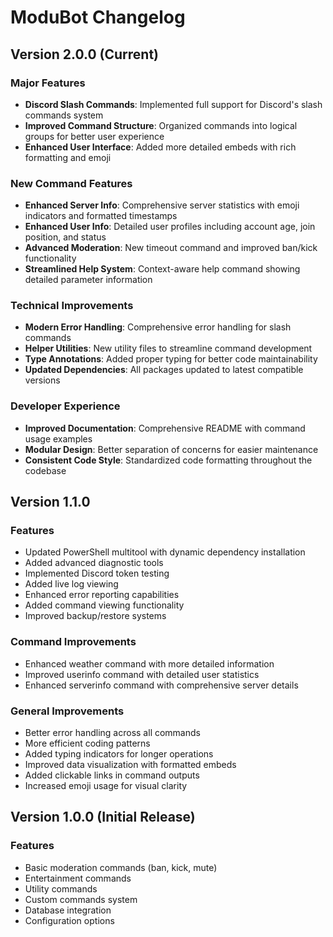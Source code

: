 # ModuBot Changelog

## Version 2.0.0 (Current)

### Major Features
- **Discord Slash Commands**: Implemented full support for Discord's slash commands system
- **Improved Command Structure**: Organized commands into logical groups for better user experience
- **Enhanced User Interface**: Added more detailed embeds with rich formatting and emoji

### New Command Features
- **Enhanced Server Info**: Comprehensive server statistics with emoji indicators and formatted timestamps
- **Enhanced User Info**: Detailed user profiles including account age, join position, and status
- **Advanced Moderation**: New timeout command and improved ban/kick functionality
- **Streamlined Help System**: Context-aware help command showing detailed parameter information

### Technical Improvements
- **Modern Error Handling**: Comprehensive error handling for slash commands
- **Helper Utilities**: New utility files to streamline command development
- **Type Annotations**: Added proper typing for better code maintainability
- **Updated Dependencies**: All packages updated to latest compatible versions

### Developer Experience
- **Improved Documentation**: Comprehensive README with command usage examples
- **Modular Design**: Better separation of concerns for easier maintenance
- **Consistent Code Style**: Standardized code formatting throughout the codebase

## Version 1.1.0

### Features
- Updated PowerShell multitool with dynamic dependency installation
- Added advanced diagnostic tools
- Implemented Discord token testing
- Added live log viewing
- Enhanced error reporting capabilities
- Added command viewing functionality
- Improved backup/restore systems

### Command Improvements
- Enhanced weather command with more detailed information
- Improved userinfo command with detailed user statistics
- Enhanced serverinfo command with comprehensive server details

### General Improvements
- Better error handling across all commands
- More efficient coding patterns
- Added typing indicators for longer operations
- Improved data visualization with formatted embeds
- Added clickable links in command outputs
- Increased emoji usage for visual clarity

## Version 1.0.0 (Initial Release)

### Features
- Basic moderation commands (ban, kick, mute)
- Entertainment commands
- Utility commands
- Custom commands system
- Database integration
- Configuration options 
